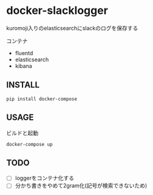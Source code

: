 # docker-slacklogger

kuromoji入りのelasticsearchにslackのログを保存する

コンテナ
- fluentd
- elasticsearch
- kibana

## INSTALL

```
pip install docker-compose
```

## USAGE

ビルドと起動
```
docker-compose up
```

## TODO
- [ ] loggerをコンテナ化する
- [ ] 分かち書きをやめて2gram化(記号が検索できないため)
